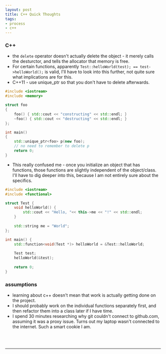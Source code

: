 ```yaml
---
layout: post
title: C++ Quick Thoughts
tags:
- process
- c++
---
```

### C++ 
* the `delete` operator doesn't actually delete the object - it merely calls the desturctor, and tells the allocator that memory is free.
* For certain functions, apparently `Test::helloWorld(test); == test->helloWorld();` is valid, I'll have to look into this further, not quite sure what implications are for this.
* C++11 - use unique_ptr so that you don't have to delete afterwards.

```c++
#include <iostream>
#include <memory>

struct foo
{
	foo() { std::cout << "constructing" << std::endl; }
	~foo() { std::cout << "destructing" << std::endl; }
};

int main()
{
	std::unique_ptr<foo> p(new foo);
	// no need to remember to delete p
	return 0;
}
```
* This really confused me - once you initialize an object that has functions, those functions are slightly independent of the object/class. I'll have to dig deeper into this, because I am not entirely sure about the specifics. 

```c++
#include <iostream>
#include <functional>

struct Test {
	void helloWorld() {
		std::cout << "Hello, "<< this->me << "!" << std::endl;
	}
	
	std::string me = "World";
};

int main() {
	std::function<void(Test *)> helloWorld = &Test::helloWorld;
	
	Test test;
	helloWorld(&test);
	
	return 0;
}
```

### assumptions 
* learning about c++ doesn't mean that work is actually getting done on the project. 
* I should probably work on the individual functions separately first, and then refactor them into a class later if I have time.
* I spend 30 minutes researching why git couldn't connect to github.com, assuming it was a proxy issue. Turns out my laptop wasn't connected to the internet. Such a smart cookie I am. 


<br>
<br>

---
